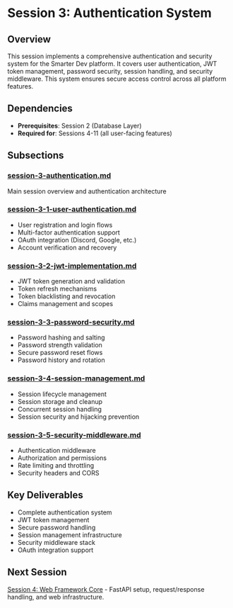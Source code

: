 # Session 3: Authentication System

## Overview
This session implements a comprehensive authentication and security system for the Smarter Dev platform. It covers user authentication, JWT token management, password security, session handling, and security middleware. This system ensures secure access control across all platform features.

## Dependencies
- **Prerequisites**: Session 2 (Database Layer)
- **Required for**: Sessions 4-11 (all user-facing features)

## Subsections

### [session-3-authentication.md](./session-3-authentication.md)
Main session overview and authentication architecture

### [session-3-1-user-authentication.md](./session-3-1-user-authentication.md)
- User registration and login flows
- Multi-factor authentication support
- OAuth integration (Discord, Google, etc.)
- Account verification and recovery

### [session-3-2-jwt-implementation.md](./session-3-2-jwt-implementation.md)
- JWT token generation and validation
- Token refresh mechanisms
- Token blacklisting and revocation
- Claims management and scopes

### [session-3-3-password-security.md](./session-3-3-password-security.md)
- Password hashing and salting
- Password strength validation
- Secure password reset flows
- Password history and rotation

### [session-3-4-session-management.md](./session-3-4-session-management.md)
- Session lifecycle management
- Session storage and cleanup
- Concurrent session handling
- Session security and hijacking prevention

### [session-3-5-security-middleware.md](./session-3-5-security-middleware.md)
- Authentication middleware
- Authorization and permissions
- Rate limiting and throttling
- Security headers and CORS

## Key Deliverables
- Complete authentication system
- JWT token management
- Secure password handling
- Session management infrastructure
- Security middleware stack
- OAuth integration support

## Next Session
[Session 4: Web Framework Core](../session-4/index.md) - FastAPI setup, request/response handling, and web infrastructure.